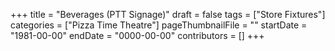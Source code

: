 +++
title = "Beverages (PTT Signage)"
draft = false
tags = ["Store Fixtures"]
categories = ["Pizza Time Theatre"]
pageThumbnailFile = ""
startDate = "1981-00-00"
endDate = "0000-00-00"
contributors = []
+++
